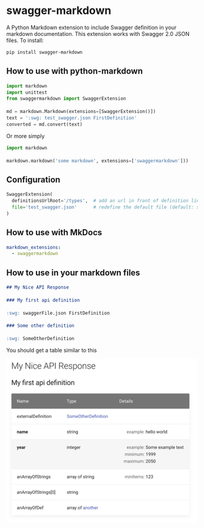# swagger-markdown

A Python Markdown extension to include Swagger definition in your markdown documentation.
This extension works with Swagger 2.0 JSON files. To install:


```bash
pip install swagger-markdown
```

## How to use with python-markdown

```python
import markdown
import unittest
from swaggermarkdown import SwaggerExtension

md = markdown.Markdown(extensions=[SwaggerExtension()])
text = ':swg: test_swagger.json FirstDefinition'
converted = md.convert(text)
```

Or more simply

```python
import markdown

markdown.markdown('some markdown', extensions=['swaggermarkdown']))
```

## Configuration

```python
SwaggerExtension(
  definitionsUrlRoot='/types',  # add an url in front of definition links
  file='test_swagger.json'      # redefine the default file (default: swagger.json)
)
```

## How to use with MkDocs

```yaml
markdown_extensions:
  - swaggermarkdown
```

## How to use in your markdown files

```markdown
## My Nice API Response

### My first api definition

:swg: swaggerFile.json FirstDefinition

### Some other definition

:swg: SomeOtherDefinition
```

You should get a table similar to this

 <img src="/swaggermarkdown.png" width="700">




